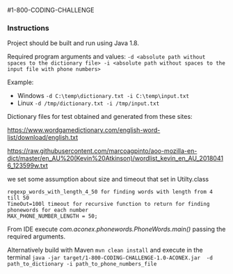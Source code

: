 #1-800-CODING-CHALLENGE


### Instructions
Project should be built and run using Java 1.8.

Required program arguments and values: ```-d <absolute path without spaces to the dictionary file> -i <absolute path without spaces to the input file with phone numbers>``` 

Example: 

*  Windows ```-d C:\temp\dictionary.txt -i C:\temp\input.txt```
*  Linux ```-d /tmp/dictionary.txt -i /tmp/input.txt```


Dictionary files for test obtained and generated from these sites:

https://www.wordgamedictionary.com/english-word-list/download/english.txt

https://raw.githubusercontent.com/marcoagpinto/aoo-mozilla-en-dict/master/en_AU%20(Kevin%20Atkinson)/wordlist_kevin_en_AU_20180416_123599w.txt


we set some assumption about size and timeout
that set in Utilty.class

    regexp_words_with_length_4_50 for finding words with length from 4 till 50 
    TimeOut=100l timeout for recursive function to return for finding phonewords for each number
    MAX_PHONE_NUMBER_LENGTH = 50;


From IDE execute *com.aconex.phonewords.PhoneWords.main()* passing the required arguments.

Alternatively build with Maven ```mvn clean install``` and execute in the terminal 
```java -jar target/1-800-CODING-CHALLENGE-1.0-ACONEX.jar  -d path_to_dictionary -i path_to_phone_numbers_file``` 

